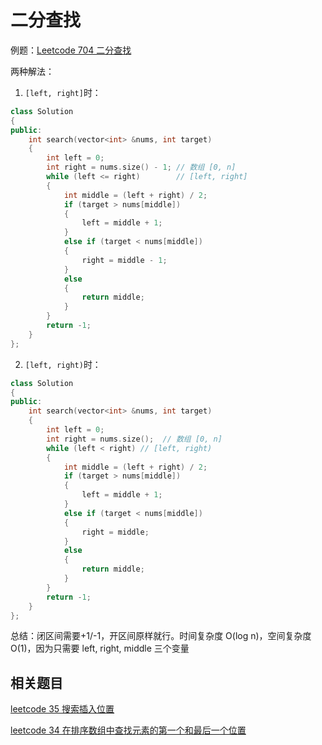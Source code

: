 # 二分查找

例题：[Leetcode 704 二分查找](https://leetcode.cn/problems/binary-search/description/)

两种解法：

1. `[left, right]`时：

```cpp
class Solution
{
public:
    int search(vector<int> &nums, int target)
    {
        int left = 0;
        int right = nums.size() - 1; // 数组 [0, n]
        while (left <= right)        // [left, right]
        {
            int middle = (left + right) / 2;
            if (target > nums[middle])
            {
                left = middle + 1;
            }
            else if (target < nums[middle])
            {
                right = middle - 1;
            }
            else
            {
                return middle;
            }
        }
        return -1;
    }
};
```

2. `[left, right)`时：

```cpp
class Solution
{
public:
    int search(vector<int> &nums, int target)
    {
        int left = 0;
        int right = nums.size();  // 数组 [0, n]
        while (left < right) // [left, right)
        {
            int middle = (left + right) / 2;
            if (target > nums[middle])
            {
                left = middle + 1;
            }
            else if (target < nums[middle])
            {
                right = middle;
            }
            else
            {
                return middle;
            }
        }
        return -1;
    }
};
```

总结：闭区间需要+1/-1，开区间原样就行。时间复杂度 O(log n)，空间复杂度 O(1)，因为只需要 left, right, middle 三个变量

## 相关题目

[leetcode 35 搜索插入位置](https://leetcode.cn/problems/search-insert-position/description/)

[leetcode 34 在排序数组中查找元素的第一个和最后一个位置](https://leetcode.cn/problems/find-first-and-last-position-of-element-in-sorted-array/description/)
